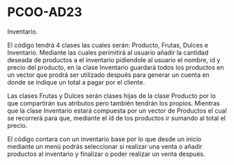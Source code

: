 # PCOO-AD23
Inventario.

El código tendrá 4 clases las cuales serán: Producto, Frutas, Dulces e Inventario. 
Mediante las cuales perimitirá al usuario añadir la cantidad deseada de productos a el inventario pidiendole al usuario el nombre, id y precio del producto, en la clase Inventario guardará todos los productos en un vector que prodrá ser utilizado después para generar un cuenta en donde se indique un total a pagar por el cliente.

Las clases Frutas y Dulces serán clases hijas de la clase Producto por lo que compartirán sus atributos pero también tendrán los propios. Mientras que la clase Inventario estará compuesta por un vector de Productos el cual se recorrerá para que, mediante el id de los productos ir sumando al total el precio.

El código contara con un inventario base por lo que desde un inicio mediante un menú podrás seleccionar si realizar una venta o añadir productos al inventario y finalizar o poder realizar un venta después.
